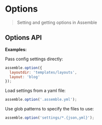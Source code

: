 # Options

> Setting and getting options in Assemble

## Options API



**Examples:**

Pass config settings directly:

```js
assemble.option({
  layoutdir: 'templates/layouts',
  layout: 'blog'
});
```

Load settings from a yaml file:

```js
assemble.option('.assemble.yml');
```

Use glob patterns to specify the files to use:

```js
assemble.option('settings/*.{json,yml}');
```

